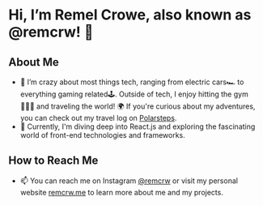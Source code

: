 # Hi, I’m Remel Crowe, also known as @remcrw! 👋

## About Me
- 👀 I’m crazy about most things tech, ranging from electric cars🏎️ to everything gaming related🕹️. Outside of tech, I enjoy hitting the gym 🏋🏾‍♂️ and traveling the world! 🌍 If you're curious about my adventures, you can check out my travel log on [Polarsteps](https://www.polarsteps.com/RemelCrowe).
- 🌱 Currently, I'm diving deep into React.js and exploring the fascinating world of front-end technologies and frameworks.

## How to Reach Me
- 📫 You can reach me on Instagram [@remcrw](https://www.instagram.com/remcrw/) or visit my personal website [remcrw.me](https://remcrw.me) to learn more about me and my projects.
